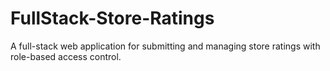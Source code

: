 # FullStack-Store-Ratings
A full-stack web application for submitting and managing store ratings with role-based access control.
